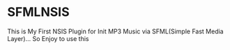 # SFMLNSIS
This is My First NSIS Plugin for Init MP3 Music via SFML(Simple Fast Media Layer)... So Enjoy to use this
